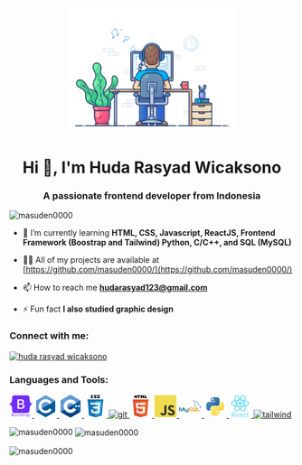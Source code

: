 <p align="center"> <img src="https://raw.githubusercontent.com/jsuarezruiz/jsuarezruiz/master/images/coding.gif" alt="masuden0000" width="300" /> </p>
  
<h1 align="center">Hi 👋, I'm Huda Rasyad Wicaksono</h1>
<h3 align="center">A passionate frontend developer from Indonesia</h3>

<p align="left"> <img src="https://komarev.com/ghpvc/?username=masuden0000&label=Profile%20views&color=0e75b6&style=flat" alt="masuden0000" /> </p>


- 🌱 I’m currently learning **HTML, CSS, Javascript, ReactJS, Frontend Framework (Boostrap and Tailwind) Python, C/C++, and SQL (MySQL)**

- 👨‍💻 All of my projects are available at [https://github.com/masuden0000/](https://github.com/masuden0000/)

- 📫 How to reach me **hudarasyad123@gmail.com**

- ⚡ Fun fact **I also studied graphic design**

<h3 align="left">Connect with me:</h3>
<p align=AC"left">
<a href="https://linkedin.com/in/huda rasyad wicaksono" target="blank"><img align="center" src="https://raw.githubusercontent.com/rahuldkjain/github-profile-readme-generator/master/src/images/icons/Social/linked-in-alt.svg" alt="huda rasyad wicaksono" height="30" width="40" /></a>
</p>

<h3 align="left">Languages and Tools:</h3>
<p align="left"> <a href="https://getbootstrap.com" target="_blank" rel="noreferrer"> <img src="https://raw.githubusercontent.com/devicons/devicon/master/icons/bootstrap/bootstrap-plain-wordmark.svg" alt="bootstrap" width="40" height="40"/> </a> <a href="https://www.cprogramming.com/" target="_blank" rel="noreferrer"> <img src="https://raw.githubusercontent.com/devicons/devicon/master/icons/c/c-original.svg" alt="c" width="40" height="40"/> </a> <a href="https://www.w3schools.com/cpp/" target="_blank" rel="noreferrer"> <img src="https://raw.githubusercontent.com/devicons/devicon/master/icons/cplusplus/cplusplus-original.svg" alt="cplusplus" width="40" height="40"/> </a> <a href="https://www.w3schools.com/css/" target="_blank" rel="noreferrer"> <img src="https://raw.githubusercontent.com/devicons/devicon/master/icons/css3/css3-original-wordmark.svg" alt="css3" width="40" height="40"/> </a> <a href="https://git-scm.com/" target="_blank" rel="noreferrer"> <img src="https://www.vectorlogo.zone/logos/git-scm/git-scm-icon.svg" alt="git" width="40" height="40"/> </a> <a href="https://www.w3.org/html/" target="_blank" rel="noreferrer"> <img src="https://raw.githubusercontent.com/devicons/devicon/master/icons/html5/html5-original-wordmark.svg" alt="html5" width="40" height="40"/> </a> <a href="https://developer.mozilla.org/en-US/docs/Web/JavaScript" target="_blank" rel="noreferrer"> <img src="https://raw.githubusercontent.com/devicons/devicon/master/icons/javascript/javascript-original.svg" alt="javascript" width="40" height="40"/> </a> <a href="https://www.mysql.com/" target="_blank" rel="noreferrer"> <img src="https://raw.githubusercontent.com/devicons/devicon/master/icons/mysql/mysql-original-wordmark.svg" alt="mysql" width="40" height="40"/> </a> <a href="https://www.python.org" target="_blank" rel="noreferrer"> <img src="https://raw.githubusercontent.com/devicons/devicon/master/icons/python/python-original.svg" alt="python" width="40" height="40"/> </a> <a href="https://reactjs.org/" target="_blank" rel="noreferrer"> <img src="https://raw.githubusercontent.com/devicons/devicon/master/icons/react/react-original-wordmark.svg" alt="react" width="40" height="40"/> </a> <a href="https://tailwindcss.com/" target="_blank" rel="noreferrer"> <img src="https://www.vectorlogo.zone/logos/tailwindcss/tailwindcss-icon.svg" alt="tailwind" width="40" height="40"/> </a> </p>

<p><img align="left" src="https://github-readme-stats.vercel.app/api/top-langs?username=masuden0000&show_icons=true&locale=en&layout=compact" alt="masuden0000" /></p>

<p>&nbsp;<img align="center" src="https://github-readme-stats.vercel.app/api?username=masuden0000&show_icons=true&locale=en" alt="masuden0000" /></p>

<p><img align="center" src="https://github-readme-streak-stats.herokuapp.com/?user=masuden0000&" alt="masuden0000" /></p>
